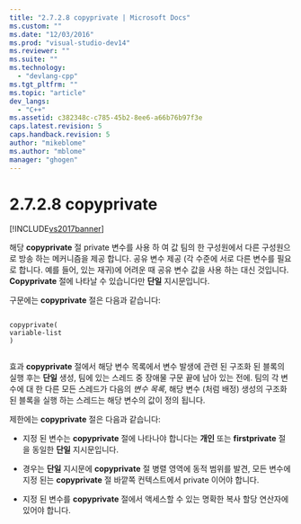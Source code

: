 ```yaml
---
title: "2.7.2.8 copyprivate | Microsoft Docs"
ms.custom: ""
ms.date: "12/03/2016"
ms.prod: "visual-studio-dev14"
ms.reviewer: ""
ms.suite: ""
ms.technology: 
  - "devlang-cpp"
ms.tgt_pltfrm: ""
ms.topic: "article"
dev_langs: 
  - "C++"
ms.assetid: c382348c-c785-45b2-8ee6-a66b76b97f3e
caps.latest.revision: 5
caps.handback.revision: 5
author: "mikeblome"
ms.author: "mblome"
manager: "ghogen"
---
```

# 2.7.2.8 copyprivate
[!INCLUDE[vs2017banner](../../assembler/inline/includes/vs2017banner.md)]

해당  **copyprivate** 절 private 변수를 사용 하 여 값 팀의 한 구성원에서 다른 구성원으로 방송 하는 메커니즘을 제공 합니다.  공유 변수 제공 \(각 수준에 서로 다른 변수를 필요로 합니다. 예를 들어, 있는 재귀\)에 어려운 때 공유 변수 값을 사용 하는 대신 것입니다.  **Copyprivate** 절에 나타날 수 있습니다만  **단일** 지시문입니다.  
  
 구문에는  **copyprivate** 절은 다음과 같습니다:  
  
```  
  
copyprivate(  
variable-list  
)  
  
```  
  
 효과  **copyprivate** 절에서 해당 변수 목록에서 변수 발생에 관련 된 구조화 된 블록의 실행 후는  **단일** 생성, 팀에 있는 스레드 중 장애물 구문 끝에 남아 있는 전에.  팀의 각 변수에 대 한 다른 모든 스레드가 다음의  *변수 목록*, 해당 변수 \(처럼 배정\) 생성의 구조화 된 블록을 실행 하는 스레드는 해당 변수의 값이 정의 됩니다.  
  
 제한에는  **copyprivate** 절은 다음과 같습니다:  
  
-   지정 된 변수는  **copyprivate** 절에 나타나야 합니다는  **개인** 또는  **firstprivate** 절을 동일한  **단일** 지시문입니다.  
  
-   경우는  **단일** 지시문에  **copyprivate** 절 병렬 영역에 동적 범위를 발견, 모든 변수에 지정 된는  **copyprivate** 절 바깥쪽 컨텍스트에서 private 이어야 합니다.  
  
-   지정 된 변수를  **copyprivate** 절에서 액세스할 수 있는 명확한 복사 할당 연산자에 있어야 합니다.